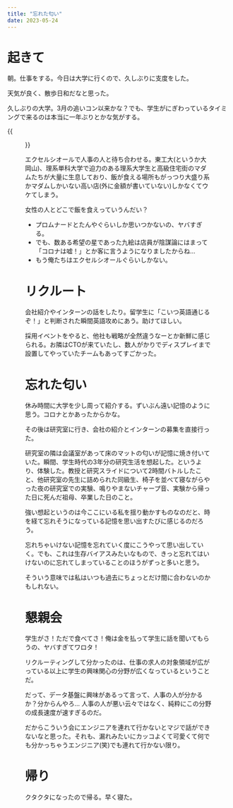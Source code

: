 ```yaml
---
title: "忘れた匂い"
date: 2023-05-24
---
```


# 起きて
朝。仕事をする。今日は大学に行くので、久しぶりに支度をした。

天気が良く、散歩日和だなと思った。

久しぶりの大学。3月の追いコン以来かな？でも、学生がにぎわっているタイミングで来るのは本当に一年ぶりとかな気がする。

{{<figure src="/media/2023-05-24-college.jpeg" alt="college">}}

エクセルシオールで人事の人と待ち合わせる。東工大(というか大岡山)、理系単科大学で迫力のある理系大学生と高級住宅街のマダムたちが大量に生息しており、飯が食える場所もがっつり大盛り系かマダムしかいない高い店(外に金額が書いていない)しかなくてウケてしまう。

女性の人とどこで飯を食えっていうんだい？
- プロムナードとたんやぐらいしか思いつかないの、ヤバすぎる。
- でも、数ある希望の星であった九絵は店員が陰謀論にはまって「コロナは嘘！」とか客に言うようになりましたからね...
- もう俺たちはエクセルシオールぐらいしかない。

# リクルート
会社紹介やインターンの話をしたり。留学生に「こいつ英語通じるぞ！」と判断された瞬間英語攻めにあう。助けてほしい。

採用イベントをやると、他社も戦略が全然違うなーとか新鮮に感じられる。お隣はCTOが来ていたし、数人がかりでディスプレイまで設置してやっていたチームもあってすごかった。


# 忘れた匂い
休み時間に大学を少し周って紹介する。ずいぶん遠い記憶のように思う。コロナとかあったからかな。

その後は研究室に行き、会社の紹介とインターンの募集を直接行った。

研究室の隣は会議室があって床のマットの匂いが記憶に焼き付いていた。瞬間、学生時代の3年分の研究生活を想起した。というより、体験した。教授と研究スライドについて2時間バトルしたこと、他研究室の先生に詰められた同級生、椅子を並べて寝ながらやった夜の研究室での実験、鳴りやまないチャープ音、実験から帰った日に死んだ祖母、卒業した日のこと。

強い想起というのは今ここにいる私を揺り動かすものなのだと、時を経て忘れそうになっている記憶を思い出すたびに感じるのだろう。

忘れちゃいけない記憶を忘れていく度にこうやって思い出していく。でも、これは生存バイアスみたいなもので、きっと忘れてはいけないのに忘れてしまっていることのほうがずっと多いと思う。

そういう意味では私はいつも過去にちょっとだけ間に合わないのかもしれない。

# 懇親会
学生がさ！ただで食べてさ！俺は金を払って学生に話を聞いてもらうの、ヤバすぎてワロタ！

リクルーティングして分かったのは、仕事の求人の対象領域が広がっている以上に学生の興味関心の分野が広くなっているということだ。

だって、データ基盤に興味があるって言って、人事の人が分かるか？分からんやろ... 人事の人が悪い云々ではなく、純粋にこの分野の成長速度が速すぎるのだ。

だからこういう会にエンジニアを連れて行かないとマジで話ができないなと思った。それも、漏れみたいにカッコよくて可愛くて何でも分かっちゃうエンジニア(笑)でも連れて行かない限り。

# 帰り
クタクタになったので帰る。早く寝た。
